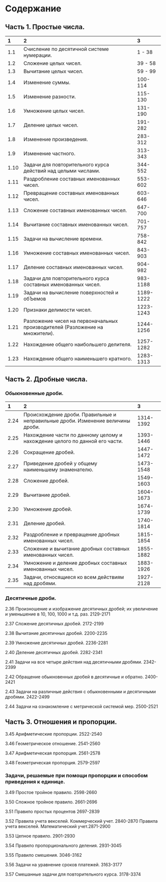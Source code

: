 # Содержание

## Часть 1. Простые числа.

|1   |2   |3   |
|:------|:-----|:-----|
| 1.1 | Счисление по десятичной системе нумерации. | 1 - 38 |
| 1.2 | Сложение целых чисел. | 39 - 58 |
| 1.3 | Вычитание целых чисел. | 59 - 99 |
| 1.4 | Изменение суммы. | 100-114 |
| 1.5 | Изменение разности. | 115-130 |
| 1.6 | Умножение целых чисел. | 131-190 |
| 1.7 | Деление целых чисел. | 191-282 |
| 1.8 | Изменение произведения. | 283-312 |
| 1.9 | Изменение частного. | 313-343 |
| 1.10 | Задачи для повторительного курса действий над целыми числами. | 344-552 |
| 1.11 | Раздробление составных именованных чисел. | 553-602 |
| 1.12 | Превращение составных именованных чисел. | 603-646 |
| 1.13 | Сложение составных именованных чисел. | 647-700 |
| 1.14 | Вычитание составных именованных чисел. | 701-757 |
| 1.15 | Задачи на вычисление времени. | 758-842 |
| 1.16 | Умножение составных именованных чисел. | 843-903 |
| 1.17 | Деление составных именованных чисел. | 904-982 |
| 1.18 | Задачи для повторительного курса составных именованных чисел. | 983-1188 |
| 1.19 | Задачи на вычисление поверхностей и обЪемов | 1189-1222 |
| 1.20 | Признаки делимости чисел. | 1223-1243 |
| 1.21 | Разложение чисел на первоначальных производителей (Разложение на множители). | 1244-1256 |
| 1.22 | Нахождение общего наибольшего делителя. | 1257-1282 |
| 1.23 | Нахождение общего наименьшего кратного. | 1283-1313 |

## Часть 2. Дробные числа.

### Обыкновенные дроби.

|1   |2   |3   |
|:------|:-----|:-----|
| 2.24 | Происхождение дроби. Правильные и неправильные дроби. Изменение величины дроби. | 1314-1392 |
| 2.25 | Нахождение части по данному целому и нахождение целого по данной его части. | 1393-1446 |
| 2.26 | Сокращение дробей. | 1447-1472 |
| 2.27 | Приведение дробей у общему наименьшему знаменателю. | 1473-1548 |
| 2.28 | Сложение дробей. | 1549-1603 |
| 2.29 | Вычитание дробей. | 1604-1673 |
| 2.30 | Умножение дробей. | 1674-1739 |
| 2.31 | Деление дробей. | 1740-1814 |
| 2.32 | Раздробление и превращение дробных именованных чисел. | 1815-1854 |
| 2.33 | Сложение и вычитание дробных составных именованных чисел. | 1855-1882 |
| 2.34 | Умножение и деление дробных составных именованных чисел. | 1883-1926 |
| 2.35 | Задачи, относящиеся ко всем действиям над дробями. | 1927-2128 |

### Десятичные дроби.

2.36 Произношение и изображение десятичных дробей; их увеличение и уменьшение в 10, 100, 1000 и т.д. раз. 2129-2171

2.37 Сложение десятичных дробей. 2172-2199

2.38 Вычитание десятичных дробей. 2200-2235

2.39 Умножение десятичных дробей. 2236-2281

2.40 Деление десятичных дробей. 2282-2341

2.41 Задачи на все четыре действия над десятичными дробями. 2342-2399

2.42 Обращение обыкновенных дробей в десятичные и обратно. 2400-2421

2.43 Задачи на различные действия с обыкновенными и десятичными дробями. 2422-2499

2.44 Задачи на ознакомление с метрической системой мер. 2500-2521

## Часть 3. Отношения и пропорции.

3.45 Арифметические пропорции. 2522-2540

3.46 Геометрическое отношение. 2541-2560

3.47 Арифметическая пропорция. 2561-2578

3.48 Геометрическая пропорция. 2579-2597

### Задачи, решаемые при помощи пропорции и способом приведения к единице.

3.49 Простое тройное правило. 2598-2660

3.50 Сложное тройное правило. 2661-2696

3.51 Правило простых процентов 2697-2839

3.52 Правила учета векселей. Коммерческий учет. 2840-2870
     Правила учета векселей. Математический учет.2871-2900

3.53 Цепное правило. 2901-2930

3.54 Правило пропорционального деления. 2931-3045

3.55 Правило смешения. 3046-3162

3.56 Задачи на уравнение сроков платежей. 3163-3177

3.57 Смешанные задачи для повторительного курса. 3178-3374
